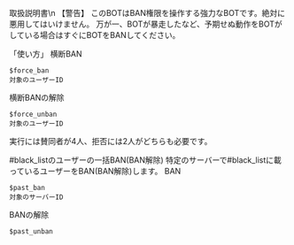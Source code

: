 取扱説明書\n
【警告】
このBOTはBAN権限を操作する強力なBOTです。絶対に悪用してはいけません。
万が一、BOTが暴走したなど、予期せぬ動作をBOTがしている場合はすぐにBOTをBANしてください。

「使い方」
横断BAN
```
$force_ban
対象のユーザーID
```
横断BANの解除
```
$force_unban
対象のユーザーID
```
実行には賛同者が4人、拒否には2人がどちらも必要です。

#black_listのユーザーの一括BAN(BAN解除)
特定のサーバーで#black_listに載っているユーザーをBAN(BAN解除)します。
BAN
```
$past_ban
対象のサーバーID
```
BANの解除
```
$past_unban

